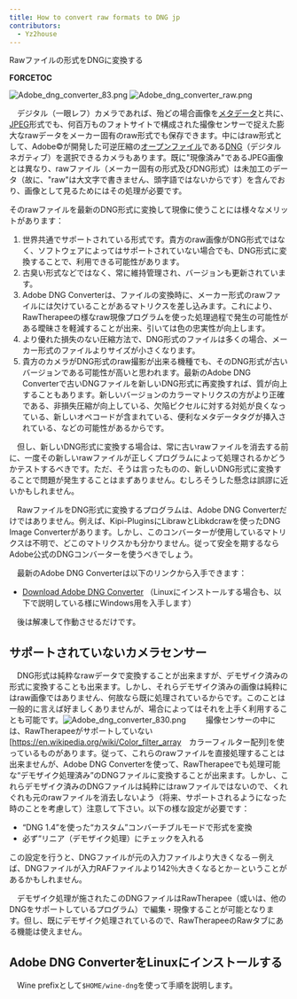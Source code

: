 ```yaml
---
title: How to convert raw formats to DNG jp
contributors:
  - Yz2house
---
```


<div class="pagetitle">

Rawファイルの形式をDNGに変換する

</div>

__FORCETOC__

![](Adobe_dng_converter_83.png "Adobe_dng_converter_83.png")
![](Adobe_dng_converter_raw.png "Adobe_dng_converter_raw.png")

　デジタル（一眼レフ）カメラであれば、殆どの場合画像を[メタデータ](https://ja.wikipedia.org/wiki/%E3%83%A1%E3%82%BF%E3%83%87%E3%83%BC%E3%82%BF)と共に、[JPEG](https://ja.wikipedia.org/wiki/JPEG)形式でも、何百万ものフォトサイトで構成された撮像センサーで捉えた膨大なrawデータをメーカー固有のraw形式でも保存できます。中にはraw形式として、Adobe©が開発した可逆圧縮の[オープンファイル](https://ja.wikipedia.org/wiki/%E3%82%AA%E3%83%BC%E3%83%97%E3%83%B3%E3%83%95%E3%82%A9%E3%83%BC%E3%83%9E%E3%83%83%E3%83%88)である[DNG](https://ja.wikipedia.org/wiki/Digital_Negative)（デジタルネガティブ）を選択できるカメラもあります。既に"現像済み"であるJPEG画像とは異なり、rawファイル（メーカー固有の形式及びDNG形式）は未加工のデータ（故に、"raw"は大文字で書きません、頭字語ではないからです）を含んでおり、画像として見るためにはその処理が必要です。

そのrawファイルを最新のDNG形式に変換して現像に使うことには様々なメリットがあります：

1.  世界共通でサポートされている形式です。貴方のraw画像がDNG形式ではなく、ソフトウェアによってはサポートされていない場合でも、DNG形式に変換することで、利用できる可能性があります。
2.  古臭い形式などではなく、常に維持管理され、バージョンも更新されています。
3.  Adobe DNG
    Converterは、ファイルの変換時に、メーカー形式のrawファイルには欠けていることがあるマトリクスを差し込みます。これにより、RawTherapeeの様なraw現像プログラムを使った処理過程で発生の可能性がある曖昧さを軽減することが出来、引いては色の忠実性が向上します。
4.  より優れた損失のない圧縮方法で、DNG形式のファイルは多くの場合、メーカー形式のファイルよりサイズが小さくなります。
5.  貴方のカメラがDNG形式のraw撮影が出来る機種でも、そのDNG形式が古いバージョンである可能性が高いと思われます。最新のAdobe
    DNG
    Converterで古いDNGファイルを新しいDNG形式に再変換すれば、質が向上することもあります。新しいバージョンのカラーマトリクスの方がより正確である、非損失圧縮が向上している、欠陥ピクセルに対する対処が良くなっている、新しいオペコードが含まれている、便利なメタデータタグが挿入されている、などの可能性があるからです。

　但し、新しいDNG形式に変換する場合は、常に古いrawファイルを消去する前に、一度その新しいrawファイルが正しくプログラムによって処理されるかどうかテストするべきです。ただ、そうは言ったものの、新しいDNG形式に変換することで問題が発生することはまずありません。むしろそうした懸念は誤謬に近いかもしれません。

　RawファイルをDNG形式に変換するプログラムは、Adobe DNG
Converterだけではありません。例えば、Kipi-PluginsにLibrawとLibkdcrawを使ったDNG
Image
Converterがあります。しかし、このコンバーターが使用しているマトリクスは不明で、どこのマトリクスかも分かりません。従って安全を期するならAdobe公式のDNGコンバーターを使うべきでしょう。

　最新のAdobe DNG Converterは以下のリンクから入手できます：

- [Download Adobe DNG
  Converter](https://www.filehorse.com/download-adobe-dng-converter/old-versions/)
  （Linuxにインストールする場合も、以下で説明している様にWindows用を入手します）

　後は解凍して作動させるだけです。

## サポートされていないカメラセンサー

　DNG形式は純粋なrawデータで変換することが出来ますが、デモザイク済みの形式に変換することも出来ます。しかし、それらデモザイク済みの画像は純粋にはraw画像ではありません、何故なら既に処理されているからです。このことは一般的に言えば好ましくありませんが、場合によってはそれを上手く利用することも可能です。![](Adobe_dng_converter_830.png "Adobe_dng_converter_830.png")
　
　撮像センサーの中には、RawTherapeeがサポートしていない\[<https://en.wikipedia.org/wiki/Color_filter_array>　カラーフィルター配列\]を使っているものがあります。従って、これらのrawファイルを直接処理することは出来ませんが、Adobe
DNG
Converterを使って、RawTherapeeでも処理可能な“デモザイク処理済み”のDNGファイルに変換することが出来ます。しかし、これらデモザイク済みのDNGファイルは純粋にはrawファイルではないので、くれぐれも元のrawファイルを消去しないよう（将来、サポートされるようになった時のことを考慮して）注意して下さい。以下の様な設定が必要です：

- “DNG 1.4”を使った“カスタム”コンバーチブルモードで形式を変換
- 必ず“リニア（デモザイク処理）にチェックを入れる

この設定を行うと、DNGファイルが元の入力ファイルより大きくなる－例えば、DNGファイルが入力RAFファイルより142％大きくなるとか－ということがあるかもしれません。

　デモザイク処理が施されたこのDNGファイルはRawTherapee（或いは、他のDNGをサポートしているプログラム）で編集・現像することが可能となります。但し、既にデモザイク処理されているので、RawTherapeeのRawタブにある機能は使えません。

  

## Adobe DNG ConverterをLinuxにインストールする

　Wine prefixとして`$HOME/wine-dng`を使って手順を説明します。
